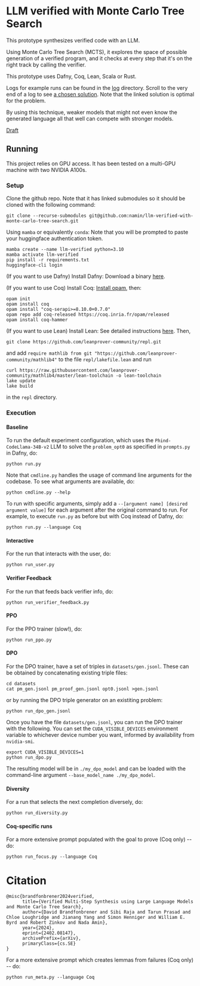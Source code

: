 # LLM verified with Monte Carlo Tree Search

This prototype synthesizes verified code with an LLM.

Using Monte Carlo Tree Search (MCTS), it explores the space of possible generation of a verified program, and it checks at every step that it's on the right track by calling the verifier.

This prototype uses Dafny, Coq, Lean, Scala or Rust.

Logs for example runs can be found in the [log](log) directory.
Scroll to the very end of a log to see [a chosen solution](https://github.com/namin/llm-verified-with-monte-carlo-tree-search/blob/main/log/opt0_alt.txt#L7661).
Note that the linked solution is optimal for the problem.

By using this technique, weaker models that might not even know the generated language all that well can compete with stronger models.

[Draft](https://arxiv.org/abs/2402.08147)

## Running

This project relies on GPU access. It has been tested on a multi-GPU machine with two NVIDIA A100s.

### Setup

Clone the github repo. Note that it has linked submodules so it should be cloned with the following command:
```
git clone --recurse-submodules git@github.com:namin/llm-verified-with-monte-carlo-tree-search.git
```

Using `mamba` or equivalently `conda`:
Note that you will be prompted to paste your huggingface authentication token.
```
mamba create --name llm-verified python=3.10
mamba activate llm-verified
pip install -r requirements.txt
huggingface-cli login
```

(If you want to use Dafny) Install Dafny: Download a binary [here](https://github.com/dafny-lang/dafny/releases/latest).

(If you want to use Coq) Install Coq: [Install opam](https://opam.ocaml.org/doc/Install.html), then:

```
opam init
opam install coq
opam install "coq-serapi>=8.10.0+0.7.0"
opam repo add coq-released https://coq.inria.fr/opam/released
opam install coq-hammer
```

(If you want to use Lean) Install Lean: See detailed instructions [here](https://leanprover-community.github.io/get_started.html). Then,

```
git clone https://github.com/leanprover-community/repl.git
```

and add `require mathlib from git "https://github.com/leanprover-community/mathlib4"` to the file `repl/lakefile.lean` and run

```
curl https://raw.githubusercontent.com/leanprover-community/mathlib4/master/lean-toolchain -o lean-toolchain
lake update
lake build
```

in the `repl` directory.

### Execution

#### Baseline

To run the default experiment configuration, which uses the `Phind-CodeLlama-34B-v2` LLM to solve the `problem_opt0` as specified in `prompts.py` in Dafny, do:

```
python run.py
```

Note that `cmdline.py` handles the usage of command line arguments for the codebase. To see what arguments are available, do:

```
python cmdline.py --help
```

To run with specific arguments, simply add a `--[argument name] [desired argument value]` for each argument after the original command to run. For example, to execute `run.py` as before but with Coq instead of Dafny, do:

```
python run.py --language Coq
```

#### Interactive

For the run that interacts with the user, do:

```
python run_user.py
```

#### Verifier Feedback

For the run that feeds back verifier info, do:

```
python run_verifier_feedback.py
```

#### PPO

For the PPO trainer (slow!), do:

```
python run_ppo.py
```

#### DPO

For the DPO trainer, have a set of triples in `datasets/gen.jsonl`.
These can be obtained by concatenating existing triple files:

```
cd datasets
cat pm_gen.jsonl pm_proof_gen.jsonl opt0.jsonl >gen.jsonl 
```

or by running the DPO triple generator on an existiting problem:
```
python run_dpo_gen.jsonl
```

Once you have the file `datasets/gen.jsonl`, you can run the DPO trainer with the following.
You can set the `CUDA_VISIBLE_DEVICES` environment variable to whichever device number you want, informed by availability from `nvidia-smi`.
```
export CUDA_VISIBLE_DEVICES=1
python run_dpo.py
```

The resulting model will be in `./my_dpo_model` and can be loaded with the command-line argument `--base_model_name ./my_dpo_model`.

#### Diversity

For a run that selects the next completion diversely, do:

```
python run_diversity.py
```

#### Coq-specific runs

For a more extensive prompt populated with the goal to prove (Coq only) -- do:

```
python run_focus.py --language Coq
```

# Citation
```
@misc{brandfonbrener2024verified,
      title={Verified Multi-Step Synthesis using Large Language Models and Monte Carlo Tree Search}, 
      author={David Brandfonbrener and Sibi Raja and Tarun Prasad and Chloe Loughridge and Jianang Yang and Simon Henniger and William E. Byrd and Robert Zinkov and Nada Amin},
      year={2024},
      eprint={2402.08147},
      archivePrefix={arXiv},
      primaryClass={cs.SE}
}
```

For a more extensive prompt which creates lemmas from failures (Coq only) -- do:

```
python run_meta.py --language Coq
```

